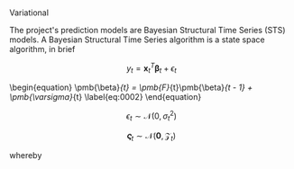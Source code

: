 <br>

Variational

The project's prediction models are Bayesian Structural Time Series (STS) models.  A Bayesian Structural Time Series algorithm is a state space algorithm, in brief


$$y_{t} = \mathbf{x}^{T}_{t}\pmb{\beta}_{t} + \epsilon_{t}$$


\begin{equation}
\pmb{\beta}_{t} = \pmb{F}_{t}\pmb{\beta}_{t - 1} + \pmb{\varsigma}_{t}
\label{eq:0002}
\end{equation}

$$\epsilon_{t} \sim \mathcal{N}\bigl(0, \sigma^{2}_{t}  \bigr)$$

$$\pmb{\varsigma}_{t} \sim \mathcal{N}\bigl(\pmb{0}, \pmb{\mathcal{Z}}_{t}\bigr)$$

whereby


<br>
<br>

<br>
<br>

<br>
<br>

<br>
<br>
